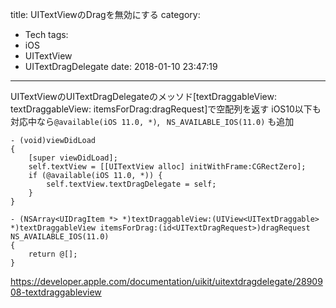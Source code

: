 title: UITextViewのDragを無効にする
category:
  - Tech
tags:
  - iOS
  - UITextView
  - UITextDragDelegate
date: 2018-01-10 23:47:19
---
UITextViewのUITextDragDelegateのメッソド[textDraggableView: textDraggableView: itemsForDrag:dragRequest]で空配列を返す
iOS10以下も対応中なら`@available(iOS 11.0, *)`, ` NS_AVAILABLE_IOS(11.0)` も追加

```
- (void)viewDidLoad
{
    [super viewDidLoad];
    self.textView = [[UITextView alloc] initWithFrame:CGRectZero];
    if (@available(iOS 11.0, *)) {
        self.textView.textDragDelegate = self;
    }
}

- (NSArray<UIDragItem *> *)textDraggableView:(UIView<UITextDraggable> *)textDraggableView itemsForDrag:(id<UITextDragRequest>)dragRequest NS_AVAILABLE_IOS(11.0)
{
    return @[];
}
```

https://developer.apple.com/documentation/uikit/uitextdragdelegate/2890908-textdraggableview